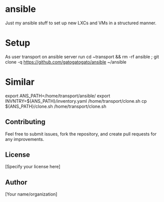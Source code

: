 # ansible
Just my ansible stuff to set up new LXCs and VMs in a structured manner.

# Setup
As user transport on ansible server run 
cd ~transport && rm -rf ansible ; git clone -q https://github.com/gatogatogato/ansible ~/ansible

# Similar
export ANS_PATH=/home/transport/ansible/
export INVNTRY=${ANS_PATH}/inventory.yaml
/home/transport/clone.sh
cp ${ANS_PATH}/clone.sh /home/transport/clone.sh

## Contributing
Feel free to submit issues, fork the repository, and create pull requests for any improvements.

## License
[Specify your license here]

## Author
[Your name/organization]
